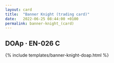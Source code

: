 ```yaml
---
layout: card
title:  "Banner Knight (trading card)"
date:   2022-06-25 08:44:00 +0100
permalink: banner-knight_(card)
---
```


## DOAp &middot; EN-026 C

{% include templates/banner-knight-doap.html %}